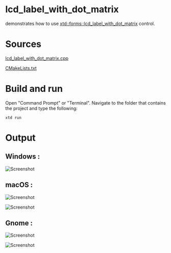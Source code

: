 # lcd_label_with_dot_matrix

demonstrates how to use [xtd::forms::lcd_label_with_dot_matrix](../../../src/xtd_forms/include/xtd/forms/lcd_label_with_dot_matrix.hpp) control.

# Sources

[lcd_label_with_dot_matrix.cpp](lcd_label_with_dot_matrix.cpp)

[CMakeLists.txt](CMakeLists.txt)

# Build and run

Open "Command Prompt" or "Terminal". Navigate to the folder that contains the project and type the following:

```shell
xtd run
```

# Output

## Windows :

![Screenshot](../../../docs/pictures/examples/lcd_label_with_dot_matrix_w.png)

## macOS :

![Screenshot](../../../docs/pictures/examples/lcd_label_with_dot_matrix_m.png)

![Screenshot](../../../docs/pictures/examples/lcd_label_with_dot_matrix_md.png)

## Gnome :

![Screenshot](../../../docs/pictures/examples/lcd_label_with_dot_matrix_g.png)

![Screenshot](../../../docs/pictures/examples/lcd_label_with_dot_matrix_gd.png)
